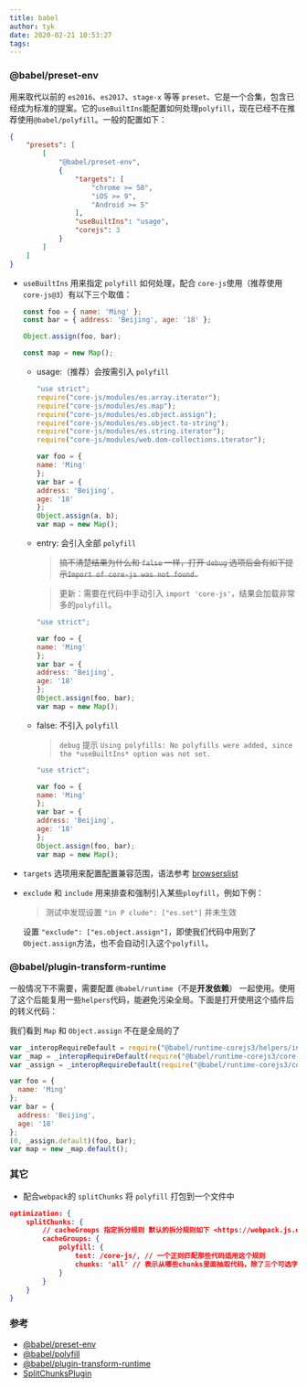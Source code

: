 ```yaml
---
title: babel
author: tyk
date: 2020-02-21 10:53:27
tags:
---
```


### @babel/preset-env

用来取代以前的 `es2016`、`es2017`、`stage-x` 等等 `preset`、它是一个合集，包含已经成为标准的提案。它的`useBuiltIns`能配置如何处理`polyfill`，现在已经不在推荐使用`@babel/polyfill`。一般的配置如下：

``` json 
{
	"presets": [
		[
			"@babel/preset-env",
			{
				"targets": [
					"chrome >= 58",
					"iOS >= 9",
					"Android >= 5"
				],
				"useBuiltIns": "usage",
				"corejs": 3
			}
		]
	]
}
```

- `useBuiltIns` 用来指定 `polyfill` 如何处理，配合 `core-js`使用（推荐使用`core-js@3`）有以下三个取值：

	```js 
	const foo = { name: 'Ming' };
	const bar = { address: 'Beijing', age: '18' };

	Object.assign(foo, bar);

	const map = new Map();

	```

	- usage:（推荐）会按需引入 `polyfill`
		```js
		"use strict";
		require("core-js/modules/es.array.iterator");
		require("core-js/modules/es.map");
		require("core-js/modules/es.object.assign");
		require("core-js/modules/es.object.to-string");
		require("core-js/modules/es.string.iterator");
		require("core-js/modules/web.dom-collections.iterator");

		var foo = {
		name: 'Ming'
		};
		var bar = {
		address: 'Beijing',
		age: '18'
		};
		Object.assign(a, b);
		var map = new Map();
		```
		
	- entry: 会引入全部 `polyfill`

		> ~~搞不清楚结果为什么和 `false` 一样，打开 `debug` 选项后会有如下提示`Import of core-js was not found.`~~

		> 更新：需要在代码中手动引入 `import 'core-js'`，结果会加载非常多的`polyfill`。

		```js
		"use strict";

		var foo = {
		name: 'Ming'
		};
		var bar = {
		address: 'Beijing',
		age: '18'
		};
		Object.assign(foo, bar);
		var map = new Map();
		```

	- false: 不引入 `polyfill`

		> `debug` 提示 `Using polyfills: No polyfills were added, since the *useBuiltIns* option was not set.` 

		```js 
		"use strict";

		var foo = {
		name: 'Ming'
		};
		var bar = {
		address: 'Beijing',
		age: '18'
		};
		Object.assign(foo, bar);
		var map = new Map();
		```

- `targets` 选项用来配置配置兼容范围，语法参考 [browserslist](https://github.com/browserslist/browserslist)

- `exclude` 和 `include` 用来排查和强制引入某些`ployfill`，例如下例：

	> 测试中发现设置 `"in P clude": ["es.set"]` 并未生效 

	设置 `"exclude": ["es.object.assign"]`，即使我们代码中用到了`Object.assign`方法，也不会自动引入这个`polyfill`。


### @babel/plugin-transform-runtime

一般情况下不需要，需要配置 `@babel/runtime`（不是**开发依赖**） 一起使用。使用了这个后能复用一些`helpers`代码，能避免污染全局。下面是打开使用这个插件后的转义代码：

我们看到 `Map` 和 `Object.assign` 不在是全局的了
```js 
var _interopRequireDefault = require("@babel/runtime-corejs3/helpers/interopRequireDefault");
var _map = _interopRequireDefault(require("@babel/runtime-corejs3/core-js-stable/map"));
var _assign = _interopRequireDefault(require("@babel/runtime-corejs3/core-js-stable/object/assign"));

var foo = {
  name: 'Ming'
};
var bar = {
  address: 'Beijing',
  age: '18'
};
(0, _assign.default)(foo, bar);
var map = new _map.default();
```

### 其它 

- 配合`webpack`的 `splitChunks` 将 `polyfill` 打包到一个文件中

``` json 
optimization: {
	splitChunks: {
		// cacheGroups 指定拆分规则 默认的拆分规则如下 <https://webpack.js.org/plugins/split-chunks-plugin/#optimizationsplitchunks>
		cacheGroups: {
			polyfill: {
				test: /core-js/, // 一个正则匹配那些代码适用这个规则
				chunks: 'all' // 表示从哪些chunks里面抽取代码，除了三个可选字符串值 initial、async、all 之外，还可以通过函数来过滤所需的 chunks
			}
		}
	}
}
```



### 参考

- [@babel/preset-env](https://www.babeljs.cn/docs/babel-preset-env)
- [@babel/polyfill](https://www.babeljs.cn/docs/babel-polyfill)
- [@babel/plugin-transform-runtime](https://www.babeljs.cn/docs/babel-plugin-transform-runtime)
- [SplitChunksPlugin](https://webpack.js.org/plugins/split-chunks-plugin/#splitchunkschunks)
